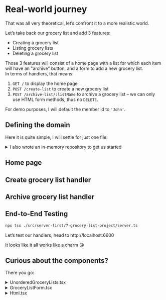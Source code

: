 # Real-world journey

That was all very theoretical, let’s confront it to a more realistic world.

Let’s take back our grocery list and add 3 features:

- Creating a grocery list
- Listing grocery lists
- Deleting a grocery list

Those 3 features will consist of a home page with a list for which each item will have an "archive" button, and a form to add a new grocery list.<br>
In terms of handlers, that means:

1. `GET /` to display the home page
2. `POST /create-list` to create a new grocery list
3. `POST /archive-list/:listName` to archive a grocery list – we can only use HTML form methods, thus no `DELETE`.

For demo purposes, I will default the member id to `'John'`.

## Defining the domain

Here it is quite simple, I will settle for just one file:

<!-- include [code:ts] ./server-first/7-grocery-list-project/grocery-list.ts -->

<details>
<summary>I also wrote an in-memory repository to get us started</summary>

<!-- include [code:ts] ./server-first/7-grocery-list-project/grocery-list-in-memory-repo.ts -->

</details>

## Home page

<!-- include [code:tsx] ./server-first/7-grocery-list-project/get/home.tsx -->

## Create grocery list handler

<!-- include [code:tsx] ./server-first/7-grocery-list-project/post/create-grocery-list.tsx -->

## Archive grocery list handler

<!-- include [code:tsx] ./server-first/7-grocery-list-project/post/archive-grocery-list.tsx -->

## End-to-End Testing

```sh
npx tsx ./src/server-first/7-grocery-list-project/server.ts
```

Let’s test our handlers, head to http://localhost:6600

It looks like it all works like a charm 😘

## Curious about the components?

There you go:

<details>
<summary>UnorderedGroceryLists.tsx</summary>

<!-- include [code:tsx] ./server-first/7-grocery-list-project/components/UnorderedGroceryLists.tsx -->

</details>

<details>
<summary>GroceryListForm.tsx</summary>

<!-- include [code:tsx] ./server-first/7-grocery-list-project/components/GroceryListForm.tsx -->

</details>

<details>
<summary>Html.tsx</summary>

<!-- include [code:tsx] ./server-first/7-grocery-list-project/components/Html.tsx -->

</details>

